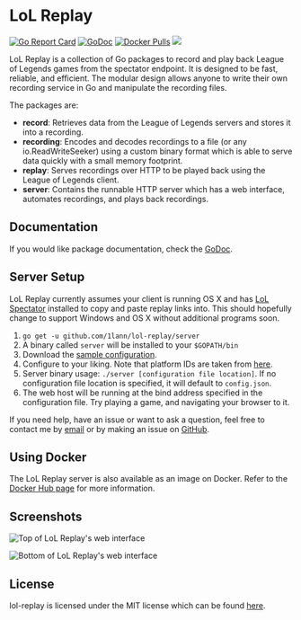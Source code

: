 # LoL Replay
[![Go Report Card](https://goreportcard.com/badge/github.com/1lann/lol-replay)](https://goreportcard.com/report/github.com/1lann/lol-replay)
[![GoDoc](https://godoc.org/github.com/1lann/lol-replay?status.svg)](https://godoc.org/github.com/1lann/lol-replay)
[![Docker Pulls](https://img.shields.io/docker/pulls/1lann/lol-replay.svg?maxAge=2592000)](https://hub.docker.com/r/1lann/lol-replay/) [![](https://images.microbadger.com/badges/image/1lann/lol-replay.svg)](https://microbadger.com/images/1lann/lol-replay "Get your own image badge on microbadger.com")

LoL Replay is a collection of Go packages to record and play back League of Legends games from the spectator endpoint. It is designed to be fast, reliable, and efficient. The modular design allows anyone to write their own recording service in Go and manipulate the recording files.

The packages are:
- **record**: Retrieves data from the League of Legends servers and stores it into a recording.
- **recording**: Encodes and decodes recordings to a file (or any io.ReadWriteSeeker) using a custom binary format which is able to serve data quickly with a small memory footprint.
- **replay**: Serves recordings over HTTP to be played back using the League of Legends client.
- **server**: Contains the runnable HTTP server which has a web interface, automates recordings, and plays back recordings.

## Documentation
If you would like package documentation, check the [GoDoc](https://godoc.org/github.com/1lann/lol-replay).

## Server Setup
LoL Replay currently assumes your client is running OS X and has [LoL Spectator](https://github.com/1lann/LoL-Spectator) installed to copy and paste replay links into. This should hopefully change to support Windows and OS X without additional programs soon.

1. `go get -u github.com/1lann/lol-replay/server`
2. A binary called `server` will be installed to your `$GOPATH/bin`
3. Download the [sample configuration](/server/config.sample.json).
4. Configure to your liking. Note that platform IDs are taken from [here](https://developer.riotgames.com/docs/spectating-games).
5. Server binary usage: `./server [configuration file location]`. If no configuration file location is specified, it will default to `config.json`.
6. The web host will be running at the bind address specified in the configuration file. Try playing a game, and navigating your browser to it.

If you need help, have an issue or want to ask a question, feel free to contact me by [email](mailto:me@chuie.io) or by making an issue on [GitHub](https://github.com/1lann/LoL-Replay/issues).

## Using Docker
The LoL Replay server is also available as an image on Docker. Refer to the [Docker Hub page](https://hub.docker.com/r/1lann/lol-replay/) for more information.

## Screenshots

![Top of LoL Replay's web interface](http://i.imgur.com/cizHmcs.png)

![Bottom of LoL Replay's web interface](http://i.imgur.com/xa6tQWw.png)

## License
lol-replay is licensed under the MIT license which can be found [here](/LICENSE).
 
